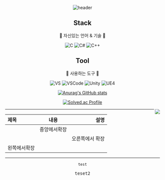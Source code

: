  <div align=center>
  
![header](https://capsule-render.vercel.app/api?type=waving&color=auto&height=300&section=header&text=Minseok%20Kim&fontSize=90)
 
## Stack
👻 자신있는 언어 & 기술 👻

![C](https://img.shields.io/badge/C-%2300599C.svg?style=for-the-badge&logo=c&logoColor=white)
![C#](https://img.shields.io/badge/C%23-%23239120.svg?style=for-the-badge&logo=c-sharp&logoColor=white)
![C++](https://img.shields.io/badge/C++-%2300599C.svg?style=for-the-badge&logo=c%2B%2B&logoColor=white)

## Tool
👻 사용하는 도구 👻
 
![VS](https://img.shields.io/badge/VS-%235C2D91.svg?style=for-the-badge&logo=Visual%20Studio&logoColor=white)
![VSCode](https://img.shields.io/badge/VS%20Code-%23007ACC.svg?style=for-the-badge&logo=Visual%20Studio%20Code&logoColor=white)
![Unity](https://img.shields.io/badge/Unity-000000?style=for-the-badge&logo=Unity&logoColor=white)
![UE4](https://img.shields.io/badge/UE4-EAEAEA?style=for-the-badge&logo=Unreal%20Engine&logoColor=black)
 
[![Anurag's GitHub stats](https://github-readme-stats.vercel.app/api?username=Ellimis&show_icons=true&theme=gruvbox_light)](https://github.com/anuraghazra/github-readme-stats)
 
 
[![Solved.ac Profile](http://mazassumnida.wtf/api/generate_badge?boj=planetside2)](https://solved.ac/planetside2)
 
 
<img align='right' src="http://mazassumnida.wtf/api/v2/generate_badge?boj=planetside2">
 
- - -

 
 
|제목|내용|설명|
|:---|:---:|---:|
||중앙에서확장||
|||오른쪽에서 확장|
|왼쪽에서확장||

 - - -
 
<pre><code>test</code></pre>
 
 <pre>teset2</pre>
